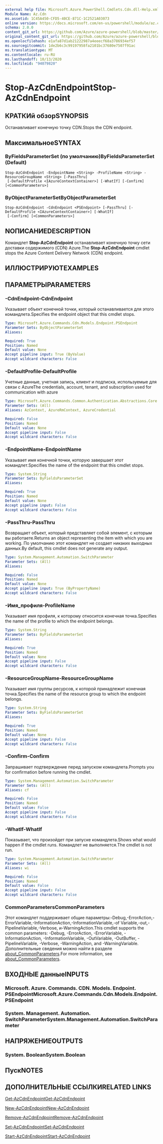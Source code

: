 ```yaml
---
external help file: Microsoft.Azure.PowerShell.Cmdlets.Cdn.dll-Help.xml
Module Name: Az.Cdn
ms.assetid: 1C45A450-CFD5-40CE-871C-1C2521A03073
online version: https://docs.microsoft.com/en-us/powershell/module/az.cdn/stop-azcdnendpoint
schema: 2.0.0
content_git_url: https://github.com/Azure/azure-powershell/blob/master/src/Cdn/Cdn/help/Stop-AzCdnEndpoint.md
original_content_git_url: https://github.com/Azure/azure-powershell/blob/master/src/Cdn/Cdn/help/Stop-AzCdnEndpoint.md
ms.openlocfilehash: e1afa87d1ab21222987a4eeecf68a3786934ef57
ms.sourcegitcommit: 1de2b6c3c99197958fa2101bc37680e7507f91ac
ms.translationtype: MT
ms.contentlocale: ru-RU
ms.lasthandoff: 10/13/2020
ms.locfileid: "94079820"
---
```

# <span data-ttu-id="e9c20-101">Stop-AzCdnEndpoint</span><span class="sxs-lookup"><span data-stu-id="e9c20-101">Stop-AzCdnEndpoint</span></span>

## <span data-ttu-id="e9c20-102">КРАТКИй обзор</span><span class="sxs-lookup"><span data-stu-id="e9c20-102">SYNOPSIS</span></span>
<span data-ttu-id="e9c20-103">Останавливает конечную точку CDN.</span><span class="sxs-lookup"><span data-stu-id="e9c20-103">Stops the CDN endpoint.</span></span>

## <span data-ttu-id="e9c20-104">Максимальное</span><span class="sxs-lookup"><span data-stu-id="e9c20-104">SYNTAX</span></span>

### <span data-ttu-id="e9c20-105">ByFieldsParameterSet (по умолчанию)</span><span class="sxs-lookup"><span data-stu-id="e9c20-105">ByFieldsParameterSet (Default)</span></span>
```
Stop-AzCdnEndpoint -EndpointName <String> -ProfileName <String> -ResourceGroupName <String> [-PassThru]
 [-DefaultProfile <IAzureContextContainer>] [-WhatIf] [-Confirm] [<CommonParameters>]
```

### <span data-ttu-id="e9c20-106">ByObjectParameterSet</span><span class="sxs-lookup"><span data-stu-id="e9c20-106">ByObjectParameterSet</span></span>
```
Stop-AzCdnEndpoint -CdnEndpoint <PSEndpoint> [-PassThru] [-DefaultProfile <IAzureContextContainer>] [-WhatIf]
 [-Confirm] [<CommonParameters>]
```

## <span data-ttu-id="e9c20-107">NОПИСАНИЕ</span><span class="sxs-lookup"><span data-stu-id="e9c20-107">DESCRIPTION</span></span>
<span data-ttu-id="e9c20-108">Командлет **Stop-AzCdnEndpoint** останавливает конечную точку сети доставки содержимого (CDN) Azure.</span><span class="sxs-lookup"><span data-stu-id="e9c20-108">The **Stop-AzCdnEndpoint** cmdlet stops the Azure Content Delivery Network (CDN) endpoint.</span></span>

## <span data-ttu-id="e9c20-109">ИЛЛЮСТРИРУЮТ</span><span class="sxs-lookup"><span data-stu-id="e9c20-109">EXAMPLES</span></span>

## <span data-ttu-id="e9c20-110">ПАРАМЕТРЫ</span><span class="sxs-lookup"><span data-stu-id="e9c20-110">PARAMETERS</span></span>

### <span data-ttu-id="e9c20-111">-CdnEndpoint</span><span class="sxs-lookup"><span data-stu-id="e9c20-111">-CdnEndpoint</span></span>
<span data-ttu-id="e9c20-112">Указывает объект конечной точки, который останавливается для этого командлета.</span><span class="sxs-lookup"><span data-stu-id="e9c20-112">Specifies the endpoint object that this cmdlet stops.</span></span>

```yaml
Type: Microsoft.Azure.Commands.Cdn.Models.Endpoint.PSEndpoint
Parameter Sets: ByObjectParameterSet
Aliases:

Required: True
Position: Named
Default value: None
Accept pipeline input: True (ByValue)
Accept wildcard characters: False
```

### <span data-ttu-id="e9c20-113">-DefaultProfile</span><span class="sxs-lookup"><span data-stu-id="e9c20-113">-DefaultProfile</span></span>
<span data-ttu-id="e9c20-114">Учетные данные, учетная запись, клиент и подписка, используемые для связи с Azure</span><span class="sxs-lookup"><span data-stu-id="e9c20-114">The credentials, account, tenant, and subscription used for communication with azure</span></span>

```yaml
Type: Microsoft.Azure.Commands.Common.Authentication.Abstractions.Core.IAzureContextContainer
Parameter Sets: (All)
Aliases: AzContext, AzureRmContext, AzureCredential

Required: False
Position: Named
Default value: None
Accept pipeline input: False
Accept wildcard characters: False
```

### <span data-ttu-id="e9c20-115">-EndpointName</span><span class="sxs-lookup"><span data-stu-id="e9c20-115">-EndpointName</span></span>
<span data-ttu-id="e9c20-116">Указывает имя конечной точки, которую завершает этот командлет.</span><span class="sxs-lookup"><span data-stu-id="e9c20-116">Specifies the name of the endpoint that this cmdlet stops.</span></span>

```yaml
Type: System.String
Parameter Sets: ByFieldsParameterSet
Aliases:

Required: True
Position: Named
Default value: None
Accept pipeline input: False
Accept wildcard characters: False
```

### <span data-ttu-id="e9c20-117">-PassThru</span><span class="sxs-lookup"><span data-stu-id="e9c20-117">-PassThru</span></span>
<span data-ttu-id="e9c20-118">Возвращает объект, который представляет собой элемент, с которым вы работаете.</span><span class="sxs-lookup"><span data-stu-id="e9c20-118">Returns an object representing the item with which you are working.</span></span>
<span data-ttu-id="e9c20-119">По умолчанию этот командлет не создает никаких выходных данных.</span><span class="sxs-lookup"><span data-stu-id="e9c20-119">By default, this cmdlet does not generate any output.</span></span>

```yaml
Type: System.Management.Automation.SwitchParameter
Parameter Sets: (All)
Aliases:

Required: False
Position: Named
Default value: None
Accept pipeline input: True (ByPropertyName)
Accept wildcard characters: False
```

### <span data-ttu-id="e9c20-120">-Имя_профиля</span><span class="sxs-lookup"><span data-stu-id="e9c20-120">-ProfileName</span></span>
<span data-ttu-id="e9c20-121">Указывает имя профиля, к которому относится конечная точка.</span><span class="sxs-lookup"><span data-stu-id="e9c20-121">Specifies the name of the profile to which the endpoint belongs.</span></span>

```yaml
Type: System.String
Parameter Sets: ByFieldsParameterSet
Aliases:

Required: True
Position: Named
Default value: None
Accept pipeline input: False
Accept wildcard characters: False
```

### <span data-ttu-id="e9c20-122">-ResourceGroupName</span><span class="sxs-lookup"><span data-stu-id="e9c20-122">-ResourceGroupName</span></span>
<span data-ttu-id="e9c20-123">Указывает имя группы ресурсов, к которой принадлежит конечная точка.</span><span class="sxs-lookup"><span data-stu-id="e9c20-123">Specifies the name of the resource group to which the endpoint belongs.</span></span>

```yaml
Type: System.String
Parameter Sets: ByFieldsParameterSet
Aliases:

Required: True
Position: Named
Default value: None
Accept pipeline input: False
Accept wildcard characters: False
```

### <span data-ttu-id="e9c20-124">-Confirm</span><span class="sxs-lookup"><span data-stu-id="e9c20-124">-Confirm</span></span>
<span data-ttu-id="e9c20-125">Запрашивает подтверждение перед запуском командлета.</span><span class="sxs-lookup"><span data-stu-id="e9c20-125">Prompts you for confirmation before running the cmdlet.</span></span>

```yaml
Type: System.Management.Automation.SwitchParameter
Parameter Sets: (All)
Aliases: cf

Required: False
Position: Named
Default value: False
Accept pipeline input: False
Accept wildcard characters: False
```

### <span data-ttu-id="e9c20-126">-WhatIf</span><span class="sxs-lookup"><span data-stu-id="e9c20-126">-WhatIf</span></span>
<span data-ttu-id="e9c20-127">Показывает, что произойдет при запуске командлета.</span><span class="sxs-lookup"><span data-stu-id="e9c20-127">Shows what would happen if the cmdlet runs.</span></span>
<span data-ttu-id="e9c20-128">Командлет не выполняется.</span><span class="sxs-lookup"><span data-stu-id="e9c20-128">The cmdlet is not run.</span></span>

```yaml
Type: System.Management.Automation.SwitchParameter
Parameter Sets: (All)
Aliases: wi

Required: False
Position: Named
Default value: False
Accept pipeline input: False
Accept wildcard characters: False
```

### <span data-ttu-id="e9c20-129">CommonParameters</span><span class="sxs-lookup"><span data-stu-id="e9c20-129">CommonParameters</span></span>
<span data-ttu-id="e9c20-130">Этот командлет поддерживает общие параметры:-Debug,-ErrorAction,-ErrorVariable,-InformationAction,-InformationVariable,-of Variable,-out,-PipelineVariable,-Verbose, и-WarningAction.</span><span class="sxs-lookup"><span data-stu-id="e9c20-130">This cmdlet supports the common parameters: -Debug, -ErrorAction, -ErrorVariable, -InformationAction, -InformationVariable, -OutVariable, -OutBuffer, -PipelineVariable, -Verbose, -WarningAction, and -WarningVariable.</span></span> <span data-ttu-id="e9c20-131">Дополнительные сведения можно найти в разделе [about_CommonParameters](http://go.microsoft.com/fwlink/?LinkID=113216).</span><span class="sxs-lookup"><span data-stu-id="e9c20-131">For more information, see [about_CommonParameters](http://go.microsoft.com/fwlink/?LinkID=113216).</span></span>

## <span data-ttu-id="e9c20-132">ВХОДНЫЕ данные</span><span class="sxs-lookup"><span data-stu-id="e9c20-132">INPUTS</span></span>

### <span data-ttu-id="e9c20-133">Microsoft. Azure. Commands. CDN. Models. Endpoint. PSEndpoint</span><span class="sxs-lookup"><span data-stu-id="e9c20-133">Microsoft.Azure.Commands.Cdn.Models.Endpoint.PSEndpoint</span></span>

### <span data-ttu-id="e9c20-134">System. Management. Automation. SwitchParameter</span><span class="sxs-lookup"><span data-stu-id="e9c20-134">System.Management.Automation.SwitchParameter</span></span>

## <span data-ttu-id="e9c20-135">НАПРЯЖЕНИЕ</span><span class="sxs-lookup"><span data-stu-id="e9c20-135">OUTPUTS</span></span>

### <span data-ttu-id="e9c20-136">System. Boolean</span><span class="sxs-lookup"><span data-stu-id="e9c20-136">System.Boolean</span></span>

## <span data-ttu-id="e9c20-137">Пуск</span><span class="sxs-lookup"><span data-stu-id="e9c20-137">NOTES</span></span>

## <span data-ttu-id="e9c20-138">ДОПОЛНИТЕЛЬНЫЕ ССЫЛКИ</span><span class="sxs-lookup"><span data-stu-id="e9c20-138">RELATED LINKS</span></span>

[<span data-ttu-id="e9c20-139">Get-AzCdnEndpoint</span><span class="sxs-lookup"><span data-stu-id="e9c20-139">Get-AzCdnEndpoint</span></span>](./Get-AzCdnEndpoint.md)

[<span data-ttu-id="e9c20-140">New-AzCdnEndpoint</span><span class="sxs-lookup"><span data-stu-id="e9c20-140">New-AzCdnEndpoint</span></span>](./New-AzCdnEndpoint.md)

[<span data-ttu-id="e9c20-141">Remove-AzCdnEndpoint</span><span class="sxs-lookup"><span data-stu-id="e9c20-141">Remove-AzCdnEndpoint</span></span>](./Remove-AzCdnEndpoint.md)

[<span data-ttu-id="e9c20-142">Set-AzCdnEndpoint</span><span class="sxs-lookup"><span data-stu-id="e9c20-142">Set-AzCdnEndpoint</span></span>](./Set-AzCdnEndpoint.md)

[<span data-ttu-id="e9c20-143">Start-AzCdnEndpoint</span><span class="sxs-lookup"><span data-stu-id="e9c20-143">Start-AzCdnEndpoint</span></span>](./Start-AzCdnEndpoint.md)


